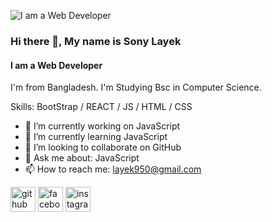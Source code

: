 ![I am a Web Developer](https://scontent.frjh1-1.fna.fbcdn.net/v/t39.30808-6/305616503_456413756528806_7508548072844471987_n.jpg?stp=cp6_dst-jpg&_nc_cat=111&ccb=1-7&_nc_sid=8bfeb9&_nc_eui2=AeHpWqbB-cffLcoQiW-epT6N8tpxzsUC9PPy2nHOxQL080VbYp0pRkcgxkF3tIewExRn705x1yzTKzUbxOpelLSP&_nc_ohc=11uF3O11tPwAX-MwrMU&_nc_ht=scontent.frjh1-1.fna&oh=00_AfAVnuS6B-Lk2rRB_WvNxxYu7y8K_MqKxnFPdNa28DoW6w&oe=63DEDE08)




### Hi there 👋, My name is Sony Layek
#### I am a Web Developer

I'm from Bangladesh. I'm Studying Bsc in Computer Science. 

Skills: BootStrap / REACT / JS / HTML / CSS

- 🔭 I’m currently working on JavaScript 
- 🌱 I’m currently learning JavaScript 
- 👯 I’m looking to collaborate on GitHub 
- 💬 Ask me about: JavaScript 
- 📫 How to reach me: layek950@gmail.com 

[<img src='https://cdn.jsdelivr.net/npm/simple-icons@3.0.1/icons/github.svg' alt='github' height='40'>](https://github.com/layek44)  [<img src='https://cdn.jsdelivr.net/npm/simple-icons@3.0.1/icons/facebook.svg' alt='facebook' height='40'>](https://www.facebook.com/https://www.facebook.com/sony.layek44)  [<img src='https://cdn.jsdelivr.net/npm/simple-icons@3.0.1/icons/instagram.svg' alt='instagram' height='40'>](https://www.instagram.com/https://www.instagram.com/layek44//)  
